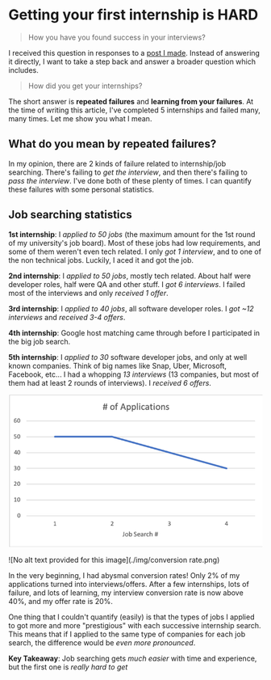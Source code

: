 # Getting your first internship is HARD

> How you have you found success in your interviews?

I received this question in responses to a [post I made](https://www.linkedin.com/posts/havinleung_uwaterloo-universityofwaterloo-internship-activity-6644332348458577920-FTfL). Instead of answering it directly, I want to take a step back and answer a broader question which includes.

> How did you get your internships?

The short answer is **repeated failures** and **learning from your failures**. At the time of writing this article, I've completed 5 internships and failed many, many times. Let me show you what I mean.

## What do you mean by repeated failures?

In my opinion, there are 2 kinds of failure related to internship/job searching. There's failing to *get the interview*, and then there's failing to *pass the interview*. I've done both of these plenty of times. I can quantify these failures with some personal statistics.

## Job searching statistics

**1st internship**: I *applied to 50 jobs* (the maximum amount for the 1st round of my university's job board). Most of these jobs had low requirements, and some of them weren't even tech related. I only *got 1 interview*, and to one of the non technical jobs. Luckily, I aced it and got the job.

**2nd internship**: I *applied to 50 jobs*, mostly tech related. About half were developer roles, half were QA and other stuff. I *got 6 interviews*. I failed most of the interviews and only *received 1 offer*.

**3rd internship**: I *applied to 40 jobs*, all software developer roles. I *got ~12 interviews* and *received 3-4 offers*.

**4th internship**: Google host matching came through before I participated in the big job search.

**5th internship**: I *applied to 30* software developer jobs, and only at well known companies. Think of big names like Snap, Uber, Microsoft, Facebook, etc... I had a whopping *13 interviews* (13 companies, but most of them had at least 2 rounds of interviews). I *received 6 offers*.

![No alt text provided for this image](./img/applications.png)

![No alt text provided for this image](./img/conversion rate.png)

In the very beginning, I had abysmal conversion rates! Only 2% of my applications turned into interviews/offers. After a few internships, lots of failure, and lots of learning, my interview conversion rate is now above 40%, and my offer rate is 20%.

One thing that I couldn't quantify (easily) is that the types of jobs I applied to got more and more "prestigious" with each successive internship search. This means that if I applied to the same type of companies for each job search, the difference would be *even more pronounced*.

**Key Takeaway**: Job searching gets *much easier* with time and experience, but the first one is *really hard to get*